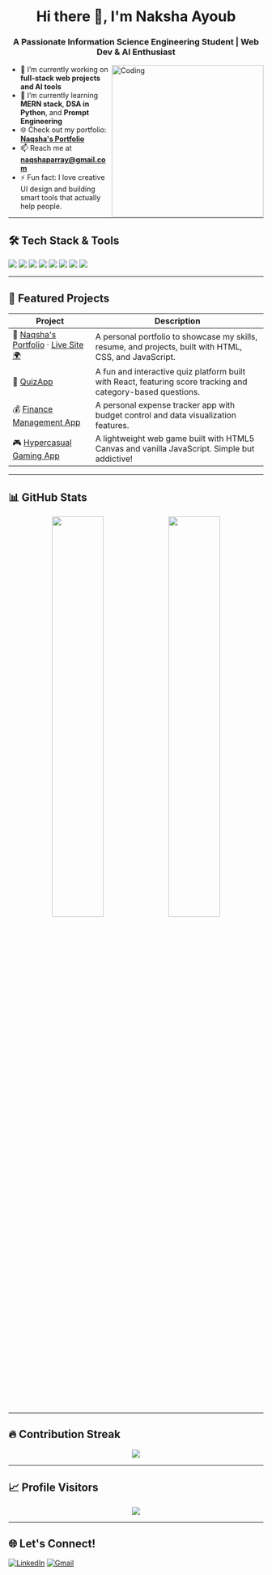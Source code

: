 <h1 align="center">Hi there 👋, I'm Naksha Ayoub</h1>
<h3 align="center">A Passionate Information Science Engineering Student | Web Dev & AI Enthusiast</h3>

<img align="right" alt="Coding" width="300" src="https://media.giphy.com/media/qgQUggAC3Pfv687qPC/giphy.gif" />

- 🔭 I’m currently working on **full-stack web projects and AI tools**
- 🌱 I’m currently learning **MERN stack**, **DSA in Python**, and **Prompt Engineering**
- 🌐 Check out my portfolio: [**Naqsha's Portfolio**](https://nakshan-ayoub-portfolio.vercel.app/)
- 📫 Reach me at **naqshaparray@gmail.com**
- ⚡ Fun fact: I love creative UI design and building smart tools that actually help people.

---

## 🛠️ Tech Stack & Tools

<p align="left">
  <img src="https://img.shields.io/badge/JavaScript-F7DF1E?style=for-the-badge&logo=javascript&logoColor=black"/>
  <img src="https://img.shields.io/badge/Python-3776AB?style=for-the-badge&logo=python&logoColor=white"/>
  <img src="https://img.shields.io/badge/React-20232A?style=for-the-badge&logo=react&logoColor=61DAFB"/>
  <img src="https://img.shields.io/badge/Node.js-339933?style=for-the-badge&logo=nodedotjs&logoColor=white"/>
  <img src="https://img.shields.io/badge/Express.js-000000?style=for-the-badge&logo=express&logoColor=white"/>
  <img src="https://img.shields.io/badge/MongoDB-4EA94B?style=for-the-badge&logo=mongodb&logoColor=white"/>
  <img src="https://img.shields.io/badge/GitHub-181717?style=for-the-badge&logo=github&logoColor=white"/>
  <img src="https://img.shields.io/badge/Postman-FF6C37?style=for-the-badge&logo=postman&logoColor=white"/>
</p>

---

## 🚀 Featured Projects

| Project | Description |
|--------|-------------|
| 🔗 [Naqsha's Portfolio](https://github.com/naqshaparray/nakshan_ayoub_portfolio) · [Live Site 🌍](https://nakshan-ayoub-portfolio.vercel.app/) | A personal portfolio to showcase my skills, resume, and projects, built with HTML, CSS, and JavaScript. |
| 🎯 [QuizApp](https://github.com/naqshaparray/QuizMaster) | A fun and interactive quiz platform built with React, featuring score tracking and category-based questions. |
| 💰 [Finance Management App](https://github.com/naqshaparray/Finance-Mnagement-WebApp) | A personal expense tracker app with budget control and data visualization features. |
| 🎮 [Hypercasual Gaming App](https://github.com/naqshaparray/Hyper-Casual-Gaming-App) | A lightweight web game built with HTML5 Canvas and vanilla JavaScript. Simple but addictive! |

---

## 📊 GitHub Stats

<p align="center">
  <img src="https://github-readme-stats.vercel.app/api?username=naqshaparray&show_icons=true&theme=radical" width="45%"/>
  <img src="https://github-readme-stats.vercel.app/api/top-langs/?username=naqshaparray&layout=compact&theme=radical" width="45%"/>
</p>

---

## 🔥 Contribution Streak

<p align="center">
  <img src="https://github-readme-streak-stats.herokuapp.com/?user=naqshaparray&theme=radical" />
</p>

---

## 📈 Profile Visitors

<p align="center">
  <img src="https://komarev.com/ghpvc/?username=naqshaparray&label=Profile%20views&color=0e75b6&style=flat" />
</p>

---

## 🌐 Let's Connect!

[![LinkedIn](https://img.shields.io/badge/LinkedIn-Naqsha%20Parray-blue?style=flat-square&logo=linkedin)](https://www.linkedin.com/in/naksha-ayoub-7a71322b6/)
[![Gmail](https://img.shields.io/badge/Gmail-naqshaparray@gmail.com-red?style=flat-square&logo=gmail)](mailto:naqshaparray@gmail.com)


<!--
**naqshaparray/naqshaparray** is a ✨ _special_ ✨ repository because its `README.md` (this file) appears on your GitHub profile.

Here are some ideas to get you started:

- 🔭 I’m currently working on ...
- 🌱 I’m currently learning ...
- 👯 I’m looking to collaborate on ...
- 🤔 I’m looking for help with ...
- 💬 Ask me about ...
- 📫 How to reach me: ...
- 😄 Pronouns: ...
- ⚡ Fun fact: ...
-->
